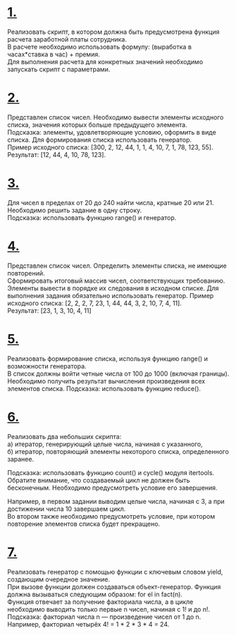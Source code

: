 # [1.](https://github.com/kornilovaap/Python_GeekBrains.ru/blob/main/Lesson_4/tasks/1.py)    
Реализовать скрипт, в котором должна быть предусмотрена функция расчета заработной платы сотрудника.    
В расчете необходимо использовать формулу: (выработка в часах*ставка в час) + премия.     
Для выполнения расчета для конкретных значений необходимо запускать скрипт с параметрами.    
    
# [2.](https://github.com/kornilovaap/Python_GeekBrains.ru/edit/main/Lesson_4/tasks/2.py)     
Представлен список чисел. Необходимо вывести элементы исходного списка, значения которых больше предыдущего элемента.    
Подсказка: элементы, удовлетворяющие условию, оформить в виде списка. Для формирования списка использовать генератор.    
Пример исходного списка: [300, 2, 12, 44, 1, 1, 4, 10, 7, 1, 78, 123, 55].     
Результат: [12, 44, 4, 10, 78, 123].    
     
# [3.](https://github.com/kornilovaap/Python_GeekBrains.ru/blob/main/Lesson_4/tasks/3.py)    
Для чисел в пределах от 20 до 240 найти числа, кратные 20 или 21. Необходимо решить задание в одну строку.    
Подсказка: использовать функцию range() и генератор.    
     
# [4.](https://github.com/kornilovaap/Python_GeekBrains.ru/blob/main/Lesson_4/tasks/4.py)     
Представлен список чисел. Определить элементы списка, не имеющие повторений.    
Сформировать итоговый массив чисел, соответствующих требованию.     
Элементы вывести в порядке их следования в исходном списке. Для выполнения задания обязательно использовать генератор.
Пример исходного списка: [2, 2, 2, 7, 23, 1, 44, 44, 3, 2, 10, 7, 4, 11].    
Результат: [23, 1, 3, 10, 4, 11]    
     
# [5.](https://github.com/kornilovaap/Python_GeekBrains.ru/blob/main/Lesson_4/tasks/5.py)    
Реализовать формирование списка, используя функцию range() и возможности генератора.    
В список должны войти четные числа от 100 до 1000 (включая границы).     
Необходимо получить результат вычисления произведения всех элементов списка.
Подсказка: использовать функцию reduce().    
    
# [6.](https://github.com/kornilovaap/Python_GeekBrains.ru/blob/main/Lesson_4/tasks/6.py)     
Реализовать два небольших скрипта:    
а) итератор, генерирующий целые числа, начиная с указанного,    
б) итератор, повторяющий элементы некоторого списка, определенного заранее.     
       
Подсказка: использовать функцию count() и cycle() модуля itertools.     
Обратите внимание, что создаваемый цикл не должен быть бесконечным. Необходимо предусмотреть условие его завершения.    
    
Например, в первом задании выводим целые числа, начиная с 3, а при достижении числа 10 завершаем цикл.     
Во втором также необходимо предусмотреть условие, при котором повторение элементов списка будет прекращено.    
     
# [7.](https://github.com/kornilovaap/Python_GeekBrains.ru/blob/main/Lesson_4/tasks/7.py)    
Реализовать генератор с помощью функции с ключевым словом yield, создающим очередное значение.    
При вызове функции должен создаваться объект-генератор. Функция должна вызываться следующим образом: for el in fact(n).    
Функция отвечает за получение факториала числа, а в цикле необходимо выводить только первые n чисел, начиная с 1! и до n!.    
Подсказка: факториал числа n — произведение чисел от 1 до n. Например, факториал четырёх 4! = 1 * 2 * 3 * 4 = 24.    
    
